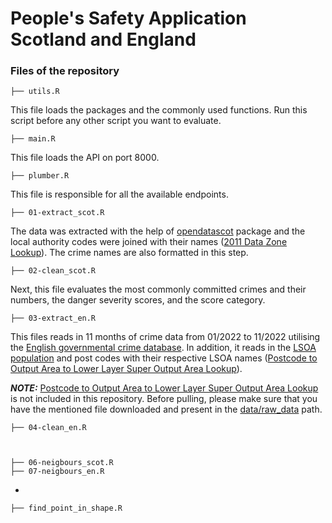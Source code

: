 # People's Safety Application Scotland and England

### Files of the repository

    ├── utils.R

This file loads the packages and the commonly used functions. Run this script before any other script you want to evaluate.

    ├── main.R

This file loads the API on port 8000.

    ├── plumber.R

This file is responsible for all the available endpoints. 

    ├── 01-extract_scot.R
    
The data was extracted with the help of [opendatascot](https://github.com/DataScienceScotland/opendatascot) package and the local authority codes were joined with their names ([2011 Data Zone Lookup](https://statistics.gov.scot/data/data-zone-lookup)). The crime names are also formatted in this step.

    ├── 02-clean_scot.R
    
Next, this file evaluates the most commonly committed crimes and their numbers, the danger severity scores, and the score category.

    ├── 03-extract_en.R
    
This files reads in 11 months of crime data from 01/2022 to 11/2022 utilising the [English governmental crime database](https://data.police.uk/data/). In addition, it reads in the [LSOA population](https://www.ons.gov.uk/peoplepopulationandcommunity/populationandmigration/populationestimates/datasets/lowersuperoutputareamidyearpopulationestimates) and post codes with their respective LSOA names ([Postcode to Output Area to Lower Layer Super Output Area Lookup](https://geoportal.statistics.gov.uk/datasets/postcode-to-output-area-to-lower-layer-super-output-area-to-middle-layer-super-output-area-to-local-authority-district-may-2022-lookup-in-the-uk-1/about)).

**_NOTE:_** [Postcode to Output Area to Lower Layer Super Output Area Lookup](https://geoportal.statistics.gov.uk/datasets/postcode-to-output-area-to-lower-layer-super-output-area-to-middle-layer-super-output-area-to-local-authority-district-may-2022-lookup-in-the-uk-1/about) is not included in this repository. Before pulling, please make sure that you have the mentioned file downloaded and present in the [data/raw_data](data/raw_data) path.

    ├── 04-clean_en.R
    


    ├── 06-neigbours_scot.R
    ├── 07-neigbours_en.R
    
-

    ├── find_point_in_shape.R

